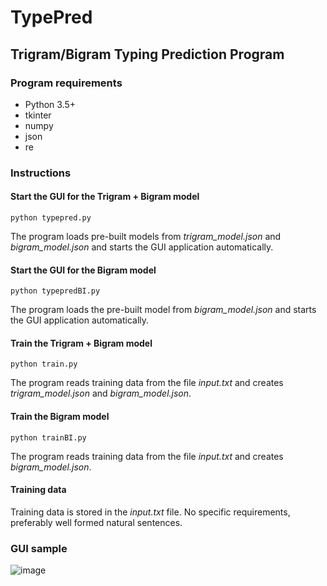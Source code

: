 # TypePred
## Trigram/Bigram Typing Prediction Program
### Program requirements
- Python 3.5+
- tkinter
- numpy
- json
- re
### Instructions
#### Start the GUI for the Trigram + Bigram model 
    python typepred.py
The program loads pre-built models from <em>trigram_model.json</em> and <em>bigram_model.json</em> and starts the GUI application automatically.
#### Start the GUI for the Bigram model
    python typepredBI.py
The program loads the pre-built model from <em>bigram_model.json</em> and starts the GUI application automatically.
#### Train the Trigram + Bigram model
    python train.py
The program reads training data from the file <em>input.txt</em> and creates <em>trigram_model.json</em> and <em>bigram_model.json</em>.
#### Train the Bigram model
    python trainBI.py
The program reads training data from the file <em>input.txt</em> and creates <em>bigram_model.json</em>.
#### Training data
Training data is stored in the <em>input.txt</em> file. No specific requirements, preferably well formed natural sentences. 

### GUI sample
![image](https://user-images.githubusercontent.com/20507222/143152600-662e68fd-4e91-41eb-abf3-715fe287fecc.png)

